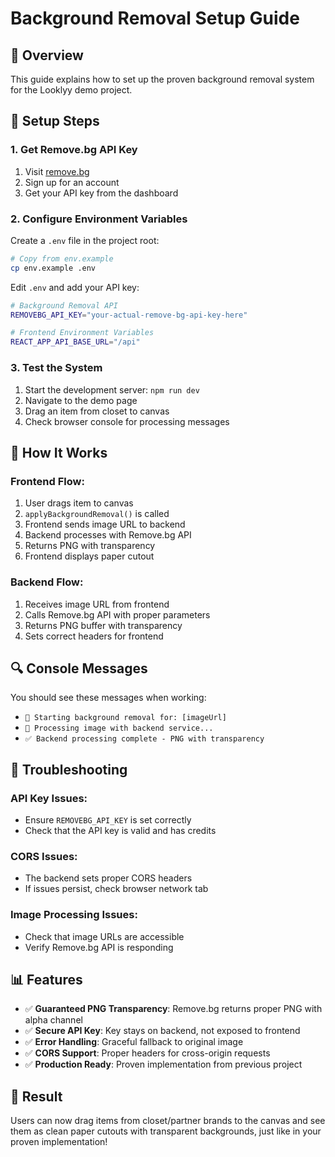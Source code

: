 # Background Removal Setup Guide

## 🎯 Overview
This guide explains how to set up the proven background removal system for the Looklyy demo project.

## 🔧 Setup Steps

### 1. Get Remove.bg API Key
1. Visit [remove.bg](https://www.remove.bg/api)
2. Sign up for an account
3. Get your API key from the dashboard

### 2. Configure Environment Variables
Create a `.env` file in the project root:

```bash
# Copy from env.example
cp env.example .env
```

Edit `.env` and add your API key:
```bash
# Background Removal API
REMOVEBG_API_KEY="your-actual-remove-bg-api-key-here"

# Frontend Environment Variables  
REACT_APP_API_BASE_URL="/api"
```

### 3. Test the System
1. Start the development server: `npm run dev`
2. Navigate to the demo page
3. Drag an item from closet to canvas
4. Check browser console for processing messages

## 🎨 How It Works

### Frontend Flow:
1. User drags item to canvas
2. `applyBackgroundRemoval()` is called
3. Frontend sends image URL to backend
4. Backend processes with Remove.bg API
5. Returns PNG with transparency
6. Frontend displays paper cutout

### Backend Flow:
1. Receives image URL from frontend
2. Calls Remove.bg API with proper parameters
3. Returns PNG buffer with transparency
4. Sets correct headers for frontend

## 🔍 Console Messages
You should see these messages when working:
- `🎯 Starting background removal for: [imageUrl]`
- `🚀 Processing image with backend service...`
- `✅ Backend processing complete - PNG with transparency`

## 🚨 Troubleshooting

### API Key Issues:
- Ensure `REMOVEBG_API_KEY` is set correctly
- Check that the API key is valid and has credits

### CORS Issues:
- The backend sets proper CORS headers
- If issues persist, check browser network tab

### Image Processing Issues:
- Check that image URLs are accessible
- Verify Remove.bg API is responding

## 📊 Features
- ✅ **Guaranteed PNG Transparency**: Remove.bg returns proper PNG with alpha channel
- ✅ **Secure API Key**: Key stays on backend, not exposed to frontend
- ✅ **Error Handling**: Graceful fallback to original image
- ✅ **CORS Support**: Proper headers for cross-origin requests
- ✅ **Production Ready**: Proven implementation from previous project

## 🎯 Result
Users can now drag items from closet/partner brands to the canvas and see them as clean paper cutouts with transparent backgrounds, just like in your proven implementation!
